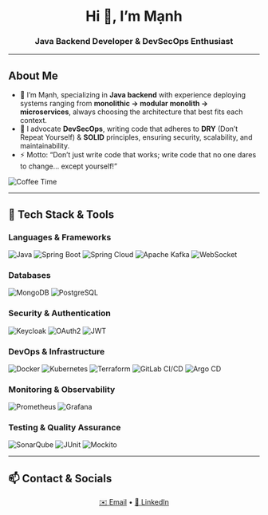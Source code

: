 <!-- ===== Header & Badges ===== -->
<h1 align="center">Hi 👋, I’m Mạnh</h1>
<h3 align="center">Java Backend Developer & DevSecOps Enthusiast</h3>

---

## About Me
- 🔭 I’m Mạnh, specializing in **Java backend** with experience deploying systems ranging from **monolithic → modular monolith → microservices**, always choosing the architecture that best fits each context.
- 🌱 I advocate **DevSecOps**, writing code that adheres to **DRY** (Don’t Repeat Yourself) & **SOLID** principles, ensuring security, scalability, and maintainability.
- ⚡ Motto: “Don’t just write code that works; write code that no one dares to change… except yourself!”  
<!-- Coffee brewing -->
![Coffee Time](https://user-images.githubusercontent.com/74038190/225813708-98b745f2-7d22-48cf-9150-083f1b00d6c9.gif)

---

## 🧰 Tech Stack & Tools

### Languages & Frameworks
![Java](https://img.shields.io/badge/Java-ED8B00?logo=java&logoColor=white)
![Spring Boot](https://img.shields.io/badge/Spring%20Boot-6DB33F?logo=springboot&logoColor=white)
![Spring Cloud](https://img.shields.io/badge/Spring%20Cloud-6DB33F?logo=spring&logoColor=white)
![Apache Kafka](https://img.shields.io/badge/Apache%20Kafka-231F20?logo=apachekafka&logoColor=white)
![WebSocket](https://img.shields.io/badge/WebSocket-0094FF?logo=webcomponents&logoColor=white)

### Databases
![MongoDB](https://img.shields.io/badge/MongoDB-47A248?logo=mongodb&logoColor=white)
![PostgreSQL](https://img.shields.io/badge/PostgreSQL-316192?logo=postgresql&logoColor=white)

### Security & Authentication
![Keycloak](https://img.shields.io/badge/Keycloak-5C2D91?logo=keycloak&logoColor=white)
![OAuth2](https://img.shields.io/badge/OAuth2-6C47B8?logo=oauth&logoColor=white)
![JWT](https://img.shields.io/badge/JWT-black?logo=JSON%20web%20tokens&logoColor=white)

### DevOps & Infrastructure
![Docker](https://img.shields.io/badge/Docker-2496ED?logo=docker&logoColor=white)
![Kubernetes](https://img.shields.io/badge/Kubernetes-326CE5?logo=kubernetes&logoColor=white)
![Terraform](https://img.shields.io/badge/Terraform-623CE4?logo=terraform&logoColor=white)
![GitLab CI/CD](https://img.shields.io/badge/GitLab%20CI/CD-FCA121?logo=gitlab&logoColor=white)
![Argo CD](https://img.shields.io/badge/Argo%20CD-00457C?logo=argo&logoColor=white)

### Monitoring & Observability
![Prometheus](https://img.shields.io/badge/Prometheus-E6522C?logo=prometheus&logoColor=white)
![Grafana](https://img.shields.io/badge/Grafana-F46800?logo=grafana&logoColor=white)

### Testing & Quality Assurance
![SonarQube](https://img.shields.io/badge/SonarQube-4E9BCD?logo=sonarqube&logoColor=white)
![JUnit](https://img.shields.io/badge/JUnit-25A162?logo=junit5&logoColor=white)
![Mockito](https://img.shields.io/badge/Mockito-00C853?logo=mockito&logoColor=white)



---

## 📫 Contact & Socials
<p align="center">
  <a href="mailto:manh.novmah@gmail.com">✉️ Email</a> •
  <a href="https://linkedin.com/in/drewsec">🔗 LinkedIn</a>
</p>

